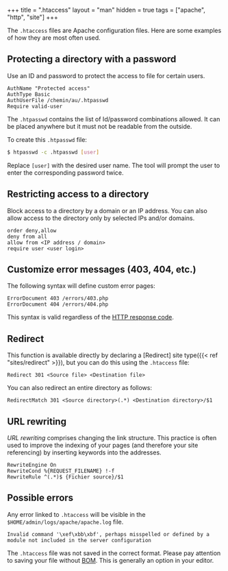+++
title = ".htaccess"
layout = "man"
hidden = true
tags = ["apache", "http", "site"]
+++

The `.htaccess` files are Apache configuration files. Here are some examples of how they are most often used.

## Protecting a directory with a password

Use an ID and password to protect the access to file for certain users.

```
AuthName "Protected access"
AuthType Basic
AuthUserFile /chemin/au/.htpasswd
Require valid-user
```

The `.htpasswd` contains the list of Id/password combinations allowed. It can be placed anywhere but it must not be readable from the outside.

To create this `.htpasswd` file:

```sh
$ htpasswd -c .htpasswd [user]
```

Replace `[user]` with the desired user name. The tool will prompt the user to enter the corresponding password twice.

## Restricting access to a directory

Block access to a directory by a domain or an IP address. You can also allow access to the directory only by selected IPs and/or domains.

```
order deny,allow 
deny from all 
allow from <IP address / domain>
require user <user login>
```

## Customize error messages (403, 404, etc.)

The following syntax will define custom error pages:

```
ErrorDocument 403 /errors/403.php 
ErrorDocument 404 /errors/404.php
```

This syntax is valid regardless of the [HTTP response code](https://en.wikipedia.org/wiki/List_of_HTTP_status_codes).

## Redirect

This function is available directly by declaring a [Redirect] site type({{< ref "sites/redirect" >}}), but you can do this using the `.htaccess` file:

```
Redirect 301 <Source file> <Destination file>
```

You can also redirect an entire directory as follows:

```
RedirectMatch 301 <Source directory>(.*) <Destination directory>/$1
```

## URL rewriting

*URL rewriting* comprises changing the link structure. This practice is often used to improve the indexing of your pages (and therefore your site referencing) by inserting keywords into the addresses.

```
RewriteEngine On
RewriteCond %{REQUEST_FILENAME} !-f
RewriteRule ^(.*)$ {Fichier source}/$1 
```

## Possible errors

Any error linked to `.htaccess` will be visible in the `$HOME/admin/logs/apache/apache.log` file.

```
Invalid command '\xef\xbb\xbf', perhaps misspelled or defined by a module not included in the server configuration
```

The `.htaccess` file was not saved in the correct format. Please pay attention to saving your file without [BOM](https://en.wikipedia.org/wiki/Byte_order_mark). This is generally an option in your editor.
